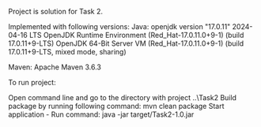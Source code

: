 Project is solution for Task 2.

Implemented with following versions: Java: openjdk version "17.0.11" 2024-04-16 LTS OpenJDK Runtime Environment (Red_Hat-17.0.11.0+9-1) (build 17.0.11+9-LTS) OpenJDK 64-Bit Server VM (Red_Hat-17.0.11.0+9-1) (build 17.0.11+9-LTS, mixed mode, sharing)

Maven: Apache Maven 3.6.3

To run project:

Open command line and go to the directory with project ..\Task2
Build package by running following command: mvn clean package
Start application - Run command: java -jar target/Task2-1.0.jar
